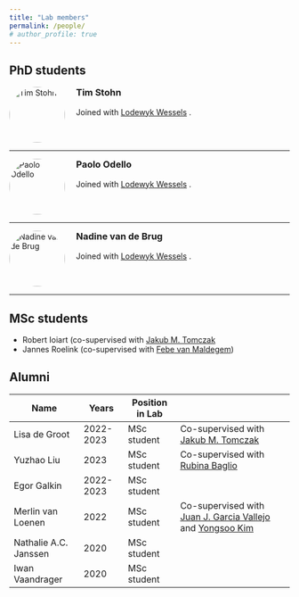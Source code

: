 ```yaml
---
title: "Lab members"
permalink: /people/
# author_profile: true
---
```


## PhD students

<div style="overflow: hidden;">
    <img src="_images/bio-photo.jpg" alt="Tim Stohn" style="width:100px; height:100px; border-radius:50%; float:left; margin-right:20px;">
    <div>
        <h3 style="margin-top:0;">Tim Stohn</h3>
        <p>Joined with <a href="https://www.nki.nl/research/research-groups/lodewyk-wessels/">Lodewyk Wessels</a> .</p>
    </div>
</div>

---

<div style="overflow: hidden;">
    <img src="path/to/image2.jpg" alt="Paolo Odello" style="width:100px; height:100px; border-radius:50%; float:left; margin-right:20px;">
    <div>
        <h3 style="margin-top:0;">Paolo Odello</h3>
       <p>Joined with <a href="https://www.nki.nl/research/research-groups/lodewyk-wessels/">Lodewyk Wessels</a> .</p>
    </div>
</div>

---

<div style="overflow: hidden;">
    <img src="path/to/image3.jpg" alt="Nadine van de Brug" style="width:100px; height:100px; border-radius:50%; float:left; margin-right:20px;">
    <div>
        <h3 style="margin-top:0;">Nadine van de Brug</h3>
       <p>Joined with <a href="https://www.nki.nl/research/research-groups/lodewyk-wessels/">Lodewyk Wessels</a> .</p>
    </div>
</div>

---

## MSc students

* Robert Ioiart  (co-supervised with [Jakub M. Tomczak](https://jmtomczak.github.io) 
* Jannes Roelink (co-supervised with [Febe van Maldegem](https://immunologyamsterdam.org/2021/12/02/febe-van-maldegem/))

## Alumni


| Name              | Years   | Position in Lab |                                           |
| --------          | ------  | --------------  | ------------------------------------------------------------ |
| Lisa de Groot     | 2022-2023 | MSc student   | Co-supervised with [Jakub M. Tomczak](https://jmtomczak.github.io) |
| Yuzhao Liu        | 2023   | MSc student   |Co-supervised with [Rubina Baglio](https://www.amsterdamumc.org/en/research/researchers/rubina-baglio.htm) |
| Egor Galkin       | 2022-2023 | MSc student | |
| Merlin van Loenen | 2022   | MSc student   | Co-supervised with [Juan J. Garcia Vallejo](ttps://immunologyamsterdam.org/2020/08/10/juan-j-garcia-vallejo) and [Yongsoo Kim](https://researchinformation.amsterdamumc.org/en/persons/yongsoo-kim)|
| Nathalie A.C. Janssen  | 2020   | MSc student                          |
| Iwan Vaandrager | 2020 | MSc student
